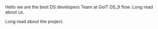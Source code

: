 
Hello we are the best DS developers Team at GoIT DS_9 flow. 
Long read about us.

Long read about the project.